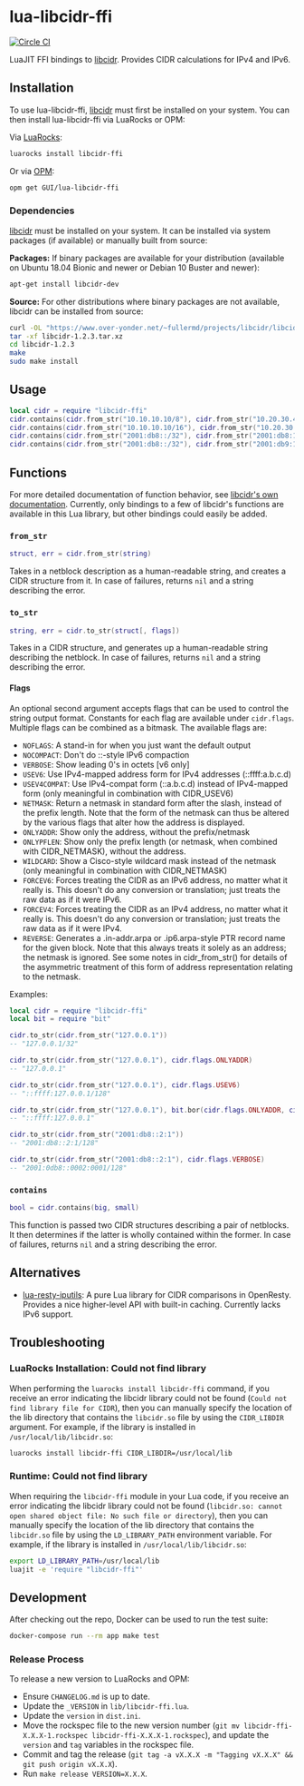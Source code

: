 # lua-libcidr-ffi

[![Circle CI](https://circleci.com/gh/GUI/lua-libcidr-ffi.svg?style=svg)](https://circleci.com/gh/GUI/lua-libcidr-ffi)

LuaJIT FFI bindings to [libcidr](http://www.over-yonder.net/~fullermd/projects/libcidr). Provides CIDR calculations for IPv4 and IPv6.

## Installation

To use lua-libcidr-ffi, [libcidr](#dependencies) must first be installed on your system. You can then install lua-libcidr-ffi via LuaRocks or OPM:

Via [LuaRocks](https://luarocks.org):

```sh
luarocks install libcidr-ffi
```

Or via [OPM](https://opm.openresty.org):

```sh
opm get GUI/lua-libcidr-ffi
```

### Dependencies

[libcidr](http://www.over-yonder.net/~fullermd/projects/libcidr) must be installed on your system. It can be installed via system packages (if available) or manually built from source:

**Packages:** If binary packages are available for your distribution (available on Ubuntu 18.04 Bionic and newer or Debian 10 Buster and newer):

```sh
apt-get install libcidr-dev
```

**Source:** For other distributions where binary packages are not available, libcidr can be installed from source:

```sh
curl -OL "https://www.over-yonder.net/~fullermd/projects/libcidr/libcidr-1.2.3.tar.xz"
tar -xf libcidr-1.2.3.tar.xz
cd libcidr-1.2.3
make
sudo make install
```

## Usage

```lua
local cidr = require "libcidr-ffi"
cidr.contains(cidr.from_str("10.10.10.10/8"), cidr.from_str("10.20.30.40")) -- true
cidr.contains(cidr.from_str("10.10.10.10/16"), cidr.from_str("10.20.30.40")) -- false
cidr.contains(cidr.from_str("2001:db8::/32"), cidr.from_str("2001:db8:1234::1")) -- true
cidr.contains(cidr.from_str("2001:db8::/32"), cidr.from_str("2001:db9:1234::1")) -- false
```

## Functions

For more detailed documentation of function behavior, see [libcidr's own documentation](https://www.over-yonder.net/~fullermd/projects/libcidr/docs/1.2/libcidr-big.html). Currently, only bindings to a few of libcidr's functions are available in this Lua library, but other bindings could easily be added.

### `from_str`

```lua
struct, err = cidr.from_str(string)
```

Takes in a netblock description as a human-readable string, and creates a CIDR structure from it. In case of failures, returns `nil` and a string describing the error.

### `to_str`

```lua
string, err = cidr.to_str(struct[, flags])
```

Takes in a CIDR structure, and generates up a human-readable string describing the netblock. In case of failures, returns `nil` and a string describing the error.

#### Flags

An optional second argument accepts flags that can be used to control the string output format. Constants for each flag are available under `cidr.flags`. Multiple flags can be combined as a bitmask. The available flags are:

- `NOFLAGS`: A stand-in for when you just want the default output
- `NOCOMPACT`: Don't do ::-style IPv6 compaction
- `VERBOSE`: Show leading 0's in octets [v6 only]
- `USEV6`: Use IPv4-mapped address form for IPv4 addresses (::ffff:a.b.c.d)
- `USEV4COMPAT`: Use IPv4-compat form (::a.b.c.d) instead of IPv4-mapped form (only meaningful in combination with CIDR_USEV6)
- `NETMASK`: Return a netmask in standard form after the slash, instead of the prefix length. Note that the form of the netmask can thus be altered by the various flags that alter how the address is displayed.
- `ONLYADDR`: Show only the address, without the prefix/netmask
- `ONLYPFLEN`: Show only the prefix length (or netmask, when combined with CIDR_NETMASK), without the address.
- `WILDCARD`: Show a Cisco-style wildcard mask instead of the netmask (only meaningful in combination with CIDR_NETMASK)
- `FORCEV6`: Forces treating the CIDR as an IPv6 address, no matter what it really is. This doesn't do any conversion or translation; just treats the raw data as if it were IPv6.
- `FORCEV4`: Forces treating the CIDR as an IPv4 address, no matter what it really is. This doesn't do any conversion or translation; just treats the raw data as if it were IPv4.
- `REVERSE`: Generates a .in-addr.arpa or .ip6.arpa-style PTR record name for the given block. Note that this always treats it solely as an address; the netmask is ignored. See some notes in cidr_from_str() for details of the asymmetric treatment of this form of address representation relating to the netmask.

Examples:

```lua
local cidr = require "libcidr-ffi"
local bit = require "bit"

cidr.to_str(cidr.from_str("127.0.0.1"))
-- "127.0.0.1/32"

cidr.to_str(cidr.from_str("127.0.0.1"), cidr.flags.ONLYADDR)
-- "127.0.0.1"

cidr.to_str(cidr.from_str("127.0.0.1"), cidr.flags.USEV6)
-- "::ffff:127.0.0.1/128"

cidr.to_str(cidr.from_str("127.0.0.1"), bit.bor(cidr.flags.ONLYADDR, cidr.flags.USEV6))
-- "::ffff:127.0.0.1"

cidr.to_str(cidr.from_str("2001:db8::2:1"))
-- "2001:db8::2:1/128"

cidr.to_str(cidr.from_str("2001:db8::2:1"), cidr.flags.VERBOSE)
-- "2001:0db8::0002:0001/128"
```

### `contains`

```lua
bool = cidr.contains(big, small)
```

This function is passed two CIDR structures describing a pair of netblocks. It then determines if the latter is wholly contained within the former. In case of failures, returns `nil` and a string describing the error.

## Alternatives

- [lua-resty-iputils](https://github.com/hamishforbes/lua-resty-iputils): A pure Lua library for CIDR comparisons in OpenResty. Provides a nice higher-level API with built-in caching. Currently lacks IPv6 support.

## Troubleshooting

### LuaRocks Installation: Could not find library

When performing the `luarocks install libcidr-ffi` command, if you receive an error indicating the libcidr library could not be found (`Could not find library file for CIDR`), then you can manually specify the location of the lib directory that contains the `libcidr.so` file by using the `CIDR_LIBDIR` argument. For example, if the library is installed in `/usr/local/lib/libcidr.so`:

```sh
luarocks install libcidr-ffi CIDR_LIBDIR=/usr/local/lib
```

### Runtime: Could not find library

When requiring the `libcidr-ffi` module in your Lua code, if you receive an error indicating the libcidr library could not be found (`libcidr.so: cannot open shared object file: No such file or directory`), then you can manually specify the location of the lib directory that contains the `libcidr.so` file by using the `LD_LIBRARY_PATH` environment variable. For example, if the library is installed in `/usr/local/lib/libcidr.so`:


```sh
export LD_LIBRARY_PATH=/usr/local/lib
luajit -e 'require "libcidr-ffi"'
```

## Development

After checking out the repo, Docker can be used to run the test suite:

```sh
docker-compose run --rm app make test
```

### Release Process

To release a new version to LuaRocks and OPM:

- Ensure `CHANGELOG.md` is up to date.
- Update the `_VERSION` in `lib/libcidr-ffi.lua`.
- Update the `version` in `dist.ini`.
- Move the rockspec file to the new version number (`git mv libcidr-ffi-X.X.X-1.rockspec libcidr-ffi-X.X.X-1.rockspec`), and update the `version` and `tag` variables in the rockspec file.
- Commit and tag the release (`git tag -a vX.X.X -m "Tagging vX.X.X" && git push origin vX.X.X`).
- Run `make release VERSION=X.X.X`.
